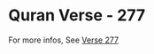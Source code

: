 # Quran Verse - 277 

For more infos, See [Verse 277](https://www.quranbookk.com/quran/search?q=277)